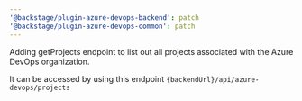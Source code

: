 ```yaml
---
'@backstage/plugin-azure-devops-backend': patch
'@backstage/plugin-azure-devops-common': patch
---
```


Adding getProjects endpoint to list out all projects associated with the Azure DevOps organization.

It can be accessed by using this endpoint `{backendUrl}/api/azure-devops/projects`
